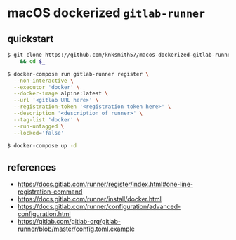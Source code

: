 # macOS dockerized `gitlab-runner`

## quickstart

```bash
$ git clone https://github.com/knksmith57/macos-dockerized-gitlab-runner.git macos-dockerized-gitlab-runner \
    && cd $_

$ docker-compose run gitlab-runner register \
  --non-interactive \
  --executor 'docker' \
  --docker-image alpine:latest \
  --url '<gitlab URL here>' \
  --registration-token '<registration token here>' \
  --description '<description of runner>' \
  --tag-list 'docker' \
  --run-untagged \
  --locked='false'

$ docker-compose up -d
```

## references

- https://docs.gitlab.com/runner/register/index.html#one-line-registration-command
- https://docs.gitlab.com/runner/install/docker.html
- https://docs.gitlab.com/runner/configuration/advanced-configuration.html
- https://gitlab.com/gitlab-org/gitlab-runner/blob/master/config.toml.example
